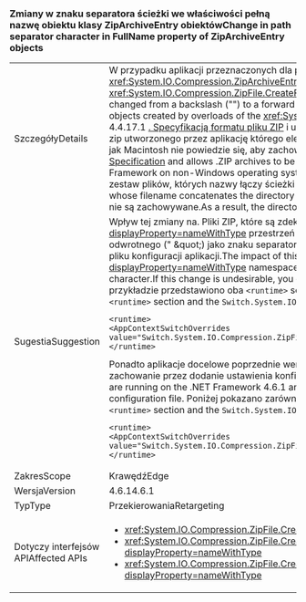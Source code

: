 ### <a name="change-in-path-separator-character-in-fullname-property-of-ziparchiveentry-objects"></a><span data-ttu-id="3e4d6-101">Zmiany w znaku separatora ścieżki we właściwości pełną nazwę obiektu klasy ZipArchiveEntry obiektów</span><span class="sxs-lookup"><span data-stu-id="3e4d6-101">Change in path separator character in FullName property of ZipArchiveEntry objects</span></span>

|   |   |
|---|---|
|<span data-ttu-id="3e4d6-102">Szczegóły</span><span class="sxs-lookup"><span data-stu-id="3e4d6-102">Details</span></span>|<span data-ttu-id="3e4d6-103">W przypadku aplikacji przeznaczonych dla platformy .NET Framework 4.6.1 i nowszych wersjach znak separatora ścieżki zmienił się z ukośnik odwrotny (&quot;&quot;) na ukośnik (&quot;/&quot;) w <xref:System.IO.Compression.ZipArchiveEntry.FullName> właściwości <xref:System.IO.Compression.ZipArchiveEntry> obiekty utworzone przez przeciążeń <xref:System.IO.Compression.ZipFile.CreateFromDirectory%2A> metody.</span><span class="sxs-lookup"><span data-stu-id="3e4d6-103">For apps that target the .NET Framework 4.6.1 and later versions, the path separator character has changed from a backslash (&quot;&quot;) to a forward slash (&quot;/&quot;) in the <xref:System.IO.Compression.ZipArchiveEntry.FullName> property of <xref:System.IO.Compression.ZipArchiveEntry>  objects created by overloads of the <xref:System.IO.Compression.ZipFile.CreateFromDirectory%2A> method.</span></span> <span data-ttu-id="3e4d6-104">Zmiana powoduje implementacji .NET do zgodności z sekcji 4.4.17.1 [. Specyfikacją formatu pliku ZIP](https://pkware.cachefly.net/webdocs/casestudies/APPNOTE.TXT) i umożliwia. Archiwa ZIP do można zdekompresować w systemach z systemem innym niż Windows. Podczas dekompresowania pliku zip utworzonego przez aplikację którego element docelowy poprzedniej wersji programu .NET Framework w systemach operacyjnych z systemem innym niż Windows, takich jak Macintosh nie powiedzie się, aby zachować struktura katalogów.</span><span class="sxs-lookup"><span data-stu-id="3e4d6-104">The change brings the .NET implementation into conformity with section 4.4.17.1 of the [.ZIP File Format Specification](https://pkware.cachefly.net/webdocs/casestudies/APPNOTE.TXT) and allows .ZIP archives to be decompressed on non-Windows systems.Decompressing a zip file created by an app that targets a previous version of the .NET Framework on non-Windows operating systems such as the Macintosh fails to preserve the directory structure.</span></span> <span data-ttu-id="3e4d6-105">Na przykład w przypadku komputerów Macintosh tworzy zestaw plików, których nazwy łączy ścieżki katalogu, wraz z dowolnym ukośnik odwrotny (&quot;&quot;) znaków, a nazwa pliku.</span><span class="sxs-lookup"><span data-stu-id="3e4d6-105">For example, on the Macintosh, it creates a set of files whose filename concatenates the directory path, along with any backslash (&quot;&quot;) characters, and the filename.</span></span> <span data-ttu-id="3e4d6-106">W związku z tym struktura katalogów zdekompresowanych plików nie są zachowywane.</span><span class="sxs-lookup"><span data-stu-id="3e4d6-106">As a result, the directory structure of decompressed files is not preserved.</span></span>|
|<span data-ttu-id="3e4d6-107">Sugestia</span><span class="sxs-lookup"><span data-stu-id="3e4d6-107">Suggestion</span></span>|<span data-ttu-id="3e4d6-108">Wpływ tej zmiany na. Pliki ZIP, które są zdekompresować w systemie operacyjnym Windows przez interfejs API programu .NET Framework <xref:System.IO?displayProperty=nameWithType> przestrzeń nazw powinna mieć minimalny, ponieważ te interfejsy API bezproblemowo może obsłużyć albo ukośnika (&quot;/&quot;) ani ukośnika odwrotnego (&quot; \&quot;) jako znaku separatora ścieżki. Jeśli ta zmiana jest niepożądane, można zrezygnować z go, dodając ustawienia konfiguracji w celu [ \<runtime >](~/docs/framework/configure-apps/file-schema/runtime/runtime-element.md) sekcji pliku konfiguracji aplikacji.</span><span class="sxs-lookup"><span data-stu-id="3e4d6-108">The impact of this change on .ZIP files that are decompressed on the Windows operating system by APIs in the .NET Framework <xref:System.IO?displayProperty=nameWithType> namespace should be minimal, since these APIs can seamlessly handle either a slash (&quot;/&quot;) or a backslash (&quot;\&quot;) as the path separator character.If this change is undesirable, you can opt out of it by adding a configuration setting to the [\<runtime>](~/docs/framework/configure-apps/file-schema/runtime/runtime-element.md) section of your application configuration file.</span></span> <span data-ttu-id="3e4d6-109">W poniższym przykładzie przedstawiono oba `<runtime>` sekcji i `Switch.System.IO.Compression.ZipFile.UseBackslash` przełącznika zrezygnować:</span><span class="sxs-lookup"><span data-stu-id="3e4d6-109">The following example shows both the `<runtime>` section and the `Switch.System.IO.Compression.ZipFile.UseBackslash` opt-out switch:</span></span><pre><code class="language-xml">&lt;runtime&gt;&#13;&#10;&lt;AppContextSwitchOverrides value=&quot;Switch.System.IO.Compression.ZipFile.UseBackslash=true&quot; /&gt;&#13;&#10;&lt;/runtime&gt;&#13;&#10;</code></pre><span data-ttu-id="3e4d6-110">Ponadto aplikacje docelowe poprzednie wersje programu .NET Framework, które są uruchomione w programie .NET Framework 4.6.1 i nowszych wersjach zgodzić się na to zachowanie przez dodanie ustawienia konfiguracji do [ \<runtime >](~/docs/framework/configure-apps/file-schema/runtime/runtime-element.md) sekcja pliku konfiguracji aplikacji.</span><span class="sxs-lookup"><span data-stu-id="3e4d6-110">In addition, apps that target previous versions of the .NET Framework but are running on the .NET Framework 4.6.1 and later versions can opt in to this behavior by adding a configuration setting to the [\<runtime>](~/docs/framework/configure-apps/file-schema/runtime/runtime-element.md) section of the application configuration file.</span></span> <span data-ttu-id="3e4d6-111">Poniżej pokazano zarówno `<runtime>` sekcji i `Switch.System.IO.Compression.ZipFile.UseBackslash` opcjonalnych przełącznika.</span><span class="sxs-lookup"><span data-stu-id="3e4d6-111">The following shows both the `<runtime>` section and the `Switch.System.IO.Compression.ZipFile.UseBackslash` opt-in switch.</span></span><pre><code class="language-xml">&lt;runtime&gt;&#13;&#10;&lt;AppContextSwitchOverrides value=&quot;Switch.System.IO.Compression.ZipFile.UseBackslash=false&quot; /&gt;&#13;&#10;&lt;/runtime&gt;&#13;&#10;</code></pre>|
|<span data-ttu-id="3e4d6-112">Zakres</span><span class="sxs-lookup"><span data-stu-id="3e4d6-112">Scope</span></span>|<span data-ttu-id="3e4d6-113">Krawędź</span><span class="sxs-lookup"><span data-stu-id="3e4d6-113">Edge</span></span>|
|<span data-ttu-id="3e4d6-114">Wersja</span><span class="sxs-lookup"><span data-stu-id="3e4d6-114">Version</span></span>|<span data-ttu-id="3e4d6-115">4.6.1</span><span class="sxs-lookup"><span data-stu-id="3e4d6-115">4.6.1</span></span>|
|<span data-ttu-id="3e4d6-116">Typ</span><span class="sxs-lookup"><span data-stu-id="3e4d6-116">Type</span></span>|<span data-ttu-id="3e4d6-117">Przekierowania</span><span class="sxs-lookup"><span data-stu-id="3e4d6-117">Retargeting</span></span>|
|<span data-ttu-id="3e4d6-118">Dotyczy interfejsów API</span><span class="sxs-lookup"><span data-stu-id="3e4d6-118">Affected APIs</span></span>|<ul><li><xref:System.IO.Compression.ZipFile.CreateFromDirectory(System.String,System.String)?displayProperty=nameWithType></li><li><xref:System.IO.Compression.ZipFile.CreateFromDirectory(System.String,System.String,System.IO.Compression.CompressionLevel,System.Boolean)?displayProperty=nameWithType></li><li><xref:System.IO.Compression.ZipFile.CreateFromDirectory(System.String,System.String,System.IO.Compression.CompressionLevel,System.Boolean,System.Text.Encoding)?displayProperty=nameWithType></li></ul>|

